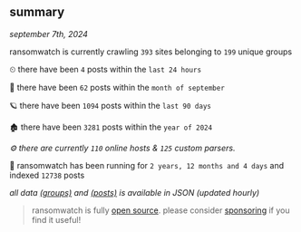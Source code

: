 
## summary
_september 7th, 2024_

ransomwatch is currently crawling `393` sites belonging to `199` unique groups

⏲ there have been `4` posts within the `last 24 hours`

🦈 there have been `62` posts within the `month of september`

🪐 there have been `1094` posts within the `last 90 days`

🏚 there have been `3281` posts within the `year of 2024`

_⚙️ there are currently `110` online hosts & `125` custom parsers._

🦕 ransomwatch has been running for `2 years, 12 months and 4 days` and indexed `12738` posts

_all data  [(groups)](http://ransomwhat.telemetry.ltd/groups) and [(posts)](http://ransomwhat.telemetry.ltd/posts) is available in JSON (updated hourly)_

> ransomwatch is fully [open source](https://github.com/joshhighet/ransomwatch#ransomwatch--). please consider [sponsoring](https://github.com/sponsors/joshhighet) if you find it useful!
